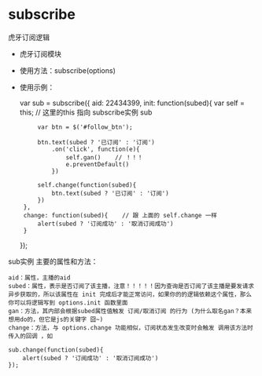 # subscribe
虎牙订阅逻辑

 * 虎牙订阅模块
 
 * 使用方法：subscribe(options)
 * 使用示例：

    var sub = subscribe({
        aid: 22434399,
        init: function(subed){
            var self = this;    // 这里的this 指向 subscribe实例 sub

            var btn = $('#follow_btn');

            btn.text(subed ? '已订阅' : '订阅')
                .on('click', function(e){
                    self.gan()    // ！！！
                    e.preventDefault()
                })

            self.change(function(subed){
                btn.text(subed ? '已订阅' : '订阅')
            })
        },
        change: function(subed){    // 跟 上面的 self.change 一样
            alert(subed ? '订阅成功' : '取消订阅成功')
        }
    });


 
  sub实例 主要的属性和方法：

    aid：属性，主播的aid
    subed：属性，表示是否订阅了该主播，注意！！！！！因为查询是否订阅了该主播是要发请求异步获取的，所以该属性在 init 完成后才能正常访问，如果你的的逻辑依赖这个属性，那么你可以将逻辑写到 options.init 函数里面  
    gan：方法，其内部会根据subed属性值触发 订阅/取消订阅 的行为 (为什么取名gan？本来想用do的，但它是js的关键字 囧~)
    change：方法，与 options.change 功能相似，订阅状态发生改变时会触发 调用该方法时传入的回调 ，如

    sub.change(function(subed){
        alert(subed ? '订阅成功' : '取消订阅成功')
    });

 
